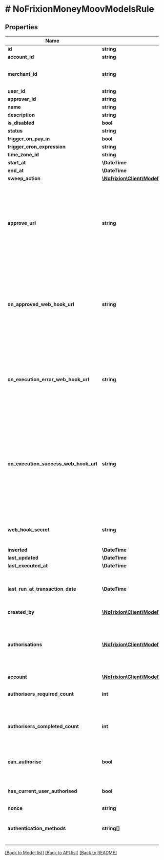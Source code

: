 # # NoFrixionMoneyMoovModelsRule

## Properties

Name | Type | Description | Notes
------------ | ------------- | ------------- | -------------
**id** | **string** |  | [optional]
**account_id** | **string** |  | [optional]
**merchant_id** | **string** | The ID of the merchant that owns the account. | [optional]
**user_id** | **string** |  | [optional]
**approver_id** | **string** |  | [optional]
**name** | **string** |  | [optional]
**description** | **string** |  | [optional]
**is_disabled** | **bool** |  | [optional]
**status** | **string** |  | [optional]
**trigger_on_pay_in** | **bool** |  | [optional]
**trigger_cron_expression** | **string** |  | [optional]
**time_zone_id** | **string** |  | [optional]
**start_at** | **\DateTime** |  | [optional]
**end_at** | **\DateTime** |  | [optional]
**sweep_action** | [**\Nofrixion\Client\Model\NoFrixionMoneyMoovModelsSweepAction**](NoFrixionMoneyMoovModelsSweepAction.md) |  | [optional]
**approve_url** | **string** | If set this property holds the URL an approver needs to visit in order to  complete a strong authentication check in order to approve the rule. | [optional]
**on_approved_web_hook_url** | **string** | Optional URL to receive an HTTP request with the rule details when the rule status changes to   approved. The webhook payload will contain the full Rule object. | [optional]
**on_execution_error_web_hook_url** | **string** | Optional URL to receive an HTTP request when a rule execution attempt fails. The webhook   payload will contain a Problem object. | [optional]
**on_execution_success_web_hook_url** | **string** | Optional URL to receive an HTTP request when a rule execution attempt succeeds. The webhook   payload will contain a list of any payouts that were submitted for the rule execution. | [optional]
**web_hook_secret** | **string** | If set this secret will be used to sign Web Hook requests. | [optional]
**inserted** | **\DateTime** |  | [optional]
**last_updated** | **\DateTime** |  | [optional]
**last_executed_at** | **\DateTime** |  | [optional]
**last_run_at_transaction_date** | **\DateTime** | The most recent transaction date when the rule was last run. | [optional]
**created_by** | [**\Nofrixion\Client\Model\NoFrixionMoneyMoovModelsUser**](NoFrixionMoneyMoovModelsUser.md) |  | [optional]
**authorisations** | [**\Nofrixion\Client\Model\NoFrixionMoneyMoovModelsApproveAuthorisation[]**](NoFrixionMoneyMoovModelsApproveAuthorisation.md) | A list of the users who have successfully authorised the latest version of the rule and when. | [optional]
**account** | [**\Nofrixion\Client\Model\NoFrixionMoneyMoovModelsPaymentAccount**](NoFrixionMoneyMoovModelsPaymentAccount.md) |  | [optional]
**authorisers_required_count** | **int** | The number of authorisers required for this rule. | [optional]
**authorisers_completed_count** | **int** | The number of distinct authorisers that have authorised the rule. | [optional]
**can_authorise** | **bool** | True if the rule can be authorised by the user who loaded it. | [optional]
**has_current_user_authorised** | **bool** | True if the current user has authorised. | [optional]
**nonce** | **string** |  |
**authentication_methods** | **string[]** | A list of authentication types allowed to authorise the payout. | [optional]

[[Back to Model list]](../../README.md#models) [[Back to API list]](../../README.md#endpoints) [[Back to README]](../../README.md)
